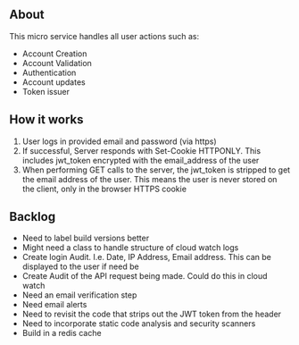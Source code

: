 ## About

This micro service handles all user actions such as:

- Account Creation
- Account Validation
- Authentication
- Account updates
- Token issuer

## How it works

1. User logs in provided email and password (via https)
2. If successful, Server responds with Set-Cookie HTTPONLY. This includes jwt_token encrypted with the email_address of the user
3. When performing GET calls to the server, the jwt_token is stripped to get the email address of the user. This means the user is never stored on the client, only in the browser HTTPS cookie

## Backlog

- Need to label build versions better
- Might need a class to handle structure of cloud watch logs
- Create login Audit. I.e. Date, IP Address, Email address. This can be displayed to the user if need be
- Create Audit of the API request being made. Could do this in cloud watch
- Need an email verification step
- Need email alerts
- Need to revisit the code that strips out the JWT token from the header
- Need to incorporate static code analysis and security scanners
- Build in a redis cache
